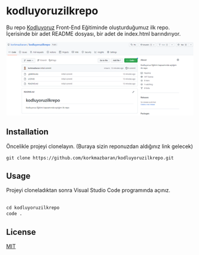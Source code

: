 # kodluyoruzilkrepo
Bu repo [Kodluyoruz](https://kodluyoruz.org/tr/kodluyoruz/) Front-End Eğitiminde oluşturduğumuz ilk repo. İçerisinde bir adet README dosyası, bir adet de index.html barındırıyor.


![Proje_Resmi](https://github.com/korkmazbaran/kodluyoruzilkrepo/blob/main/kodluyoruz.png)

## Installation
Öncelikle projeyi clonelayın. (Buraya sizin reponuzdan aldığınız link gelecek)

```
git clone https://github.com/korkmazbaran/kodluyoruzilkrepo.git

```

## Usage
Projeyi cloneladıktan sonra Visual Studio Code programında açınız.

```linux

cd kodluyoruzilkrepo
code .

```
## License

[MIT](https://choosealicense.com/licenses/mit/)
